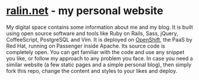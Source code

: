 # [ralin.net](http://www.ralin.net/) - my personal website

My digital space contains some information about me and my blog. It is built using open source software and tools like Ruby on Rails, Sass, jQuery, CoffeeScript, PostgreSQL and Vim. It is deployed on [OpenShift](https://www.openshift.com/), the PaaS by Red Hat, running on Passenger inside Apache. Its source code is completely open. You can get familiar with the code and use any snippet you like, or follow my approach to any problem you face. In case you need a similar website (a few static pages and a simple personal blog), then simply fork this repo, change the content and styles to your likes and deploy.
